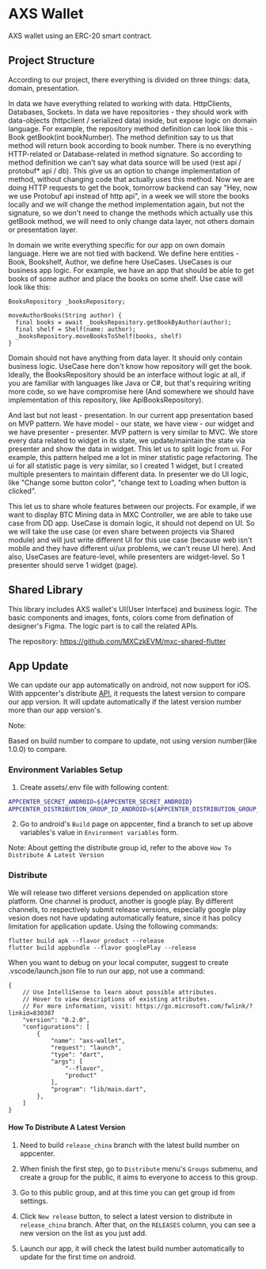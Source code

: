 # AXS Wallet

AXS wallet using an ERC-20 smart contract.

## Project Structure

According to our project, there everything is divided on three things: data, domain, presentation. 

In data we have everything related to working with data. HttpClients, Databases, Sockets. 
In data we have repositories - they should work with data-objects (httpclient / serialized data) inside, but expose logic on domain language.
For example, the repository method definition can look like this - Book getBook(int bookNumber). The method definition say to us that method will return book according to book number. There is no everything HTTP-related or Database-related in method signature. So according to method definition we can't say what data source will be used (rest api / protobuf* api / db). This give us an option to change implementation of  method, without changing code that actually uses this method. Now we are doing HTTP requests to get the book, tomorrow backend can say "Hey, now we use Protobuf api instead of http api", in a week we will store the books locally and we will change the method implementation again, but not the signature, so we don't need to change the methods which actually use this getBook method, we will need to only change data layer, not others domain or presentation layer.

In domain we write everything specific for our app on own domain language. Here we are not tied with backend. We define here entities - Book, Bookshelf, Author, we define here UseCases. UseCases is our business app logic. For example, we have an app that should be able to get books of some author and place the books on some shelf.  Use case will look like this:
```
BooksRepository _booksRepository;

moveAuthorBooks(String author) {
  final books = await _booksRepository.getBookByAuthor(author);
  final shelf = Shelf(name: author);
  _booksRepository.moveBooksToShelf(books, shelf)
}
```
Domain should not have anything from data layer. It should only contain business logic.  UseCase here don't know how repository will get the book. Ideally, the BooksRepository should be an interface without logic at all, if you are familiar with languages like Java or C#, but that's requiring writing more code, so we have compromise here (And somewhere we should have implementation of this repository, like ApiBooksRepository). 

And last but not least - presentation. 
In our current app presentation based on MVP pattern. We have model - our state, we have view - our widget and we have presenter - presenter. MVP pattern is very similar to MVC. We store every data related to widget in its state, we update/maintain the state via presenter and show the data in widget. This let us to split logic from ui. For example, this pattern helped me a lot in miner statistic page refactoring. The ui for all statistic page is very similar, so I created 1 widget, but I created multiple presenters to maintain different data.  In presenter we do UI logic, like "Change some button color", "change text to Loading when button is clicked". 

This let us to share whole features between our projects. For example, if we want to display BTC Mining data in MXC Controller, we are able to take use case from DD app. UseCase is domain logic, it should not depend on UI.  So we will take the use case (or even share between projects via Shared module) and will just write different UI for this use case (because web isn't mobile and they have different ui/ux problems, we can't reuse UI here).
And also, UseCases are feature-level, while presenters are widget-level. So 1 presenter should serve 1 widget (page).

## Shared Library

This library includes AXS wallet's UI(User Interface) and business logic. The basic components and images, fonts, colors come from defination of designer's Figma. The logic part is to call the related APIs.

The repository: https://github.com/MXCzkEVM/mxc-shared-flutter

## App Update

We can update our app automatically on android, not now support for iOS. With appcenter's distribute [API](https://openapi.appcenter.ms/#/distribute/releases_getLatestByPublicDistributionGroup), it requests the latest version to compare our app version. It will update automatically if the latest version number more than our app version's.

Note: 

Based on build number to compare to update, not using version number(like 1.0.0) to compare.

### Environment Variables Setup

1. Create assets/.env file with following content:

```sh
APPCENTER_SECRET_ANDROID=${APPCENTER_SECRET_ANDROID}
APPCENTER_DISTRIBUTION_GROUP_ID_ANDROID=${APPCENTER_DISTRIBUTION_GROUP_ID_ANDROID}
```

2. Go to android's `Build` page on appcenter, find a branch to set up above variables's value in `Environment variables` form.

Note:
About getting the distribute group id, refer to the above `How To Distribute A Latest Version`

### Distribute

We will release two differet versions depended on application store platform. One channel is product, another is google play. By different channels, to respectively submit release versions, especially google play vesion does not have updating automatically feature, since it has policy limitation for application update. Using the following commands:

```
flutter build apk --flavor product --release
flutter build appbundle --flavor googlePlay --release
```

When you want to debug on your local computer, suggest to create .vscode/launch.json file to run our app, not use a command:

```
{
    // Use IntelliSense to learn about possible attributes.
    // Hover to view descriptions of existing attributes.
    // For more information, visit: https://go.microsoft.com/fwlink/?linkid=830387
    "version": "0.2.0",
    "configurations": [
        {
            "name": "axs-wallet",
            "request": "launch",
            "type": "dart",
            "args": [
                "--flavor",
                "product"
            ],
            "program": "lib/main.dart",
        },
    ]
}
```

#### How To Distribute A Latest Version

1. Need to build `release_china` branch with the latest build number on appcenter.

2. When finish the first step, go to `Distribute` menu's `Groups` submenu, and create a group for the public, it aims to everyone to access to this group. 

3. Go to this public group, and at this time you can get group id from settings. 

4. Click `New release` button, to select a latest version to distribute in `release_china` branch. After that, on the `RELEASES` column, you can see a new version on the list as you just add.

5. Launch our app, it will check the latest build number automatically to update for the first time on android.